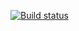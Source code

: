 [![Build status](https://ci.appveyor.com/api/projects/status/gfrlcjx66h3g84mw/branch/master?svg=true)](https://ci.appveyor.com/project/laroffi/postmanecho/branch/master)
